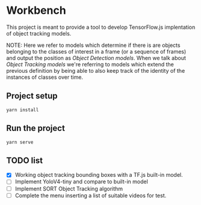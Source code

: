 # Workbench

This project is meant to provide a tool to develop TensorFlow.js implentation of object tracking models.

NOTE: Here we refer to models which determine if there is are objects belonging to the classes of interest in a frame (or a sequence of frames) and output the position as *Object Detection models*. When we talk about *Object Tracking models* we're referring to models which extend the previous definition by being able to also keep track of the identity of the instances of classes over time.

## Project setup
```
yarn install
```

## Run the project
```
yarn serve
```

## TODO list
- [X] Working object tracking bounding boxes with a TF.js built-in model.
- [ ] Implement YoloV4-tiny and compare to built-in model
- [ ] Implement SORT Object Tracking algorithm
- [ ] Complete the menu inserting a list of suitable videos for test.
